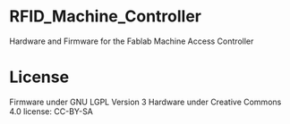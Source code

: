 # RFID_Machine_Controller
Hardware and Firmware for the Fablab Machine Access Controller

# License
Firmware under GNU LGPL Version 3
Hardware under Creative Commons 4.0 license: CC-BY-SA

